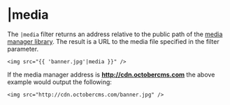 # |media

The `|media` filter returns an address relative to the public path of the [media manager library](../cms/mediamanager). The result is a URL to the media file specified in the filter parameter.

    <img src="{{ 'banner.jpg'|media }}" />

If the media manager address is __http://cdn.octobercms.com__ the above example would output the following:

    <img src="http://cdn.octobercms.com/banner.jpg" />
